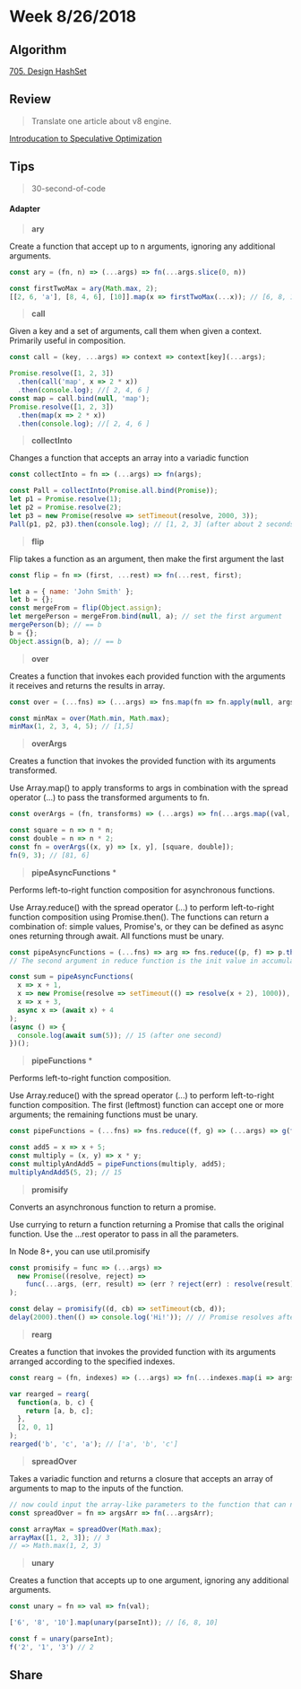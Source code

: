 # Week 8/26/2018

## Algorithm

[705. Design HashSet](https://leetcode.com/problems/design-hashset/description/)

[]()

## Review
> Translate one article about v8 engine.

[Introducation to Speculative Optimization](https://github.com/RogerZZZZZ/V8-blog/tree/master/translation/%08Introduction-to-Speculative-Optimization)

## Tips

> 30-second-of-code

#### Adapter

> **ary**

Create a function that accept up to n arguments, ignoring any additional arguments.

```javascript
const ary = (fn, n) => (...args) => fn(...args.slice(0, n))

const firstTwoMax = ary(Math.max, 2);
[[2, 6, 'a'], [8, 4, 6], [10]].map(x => firstTwoMax(...x)); // [6, 8, 10]
```

>**call**

Given a key and a set of arguments, call them when given a context. Primarily useful in composition.

```javascript
const call = (key, ...args) => context => context[key](...args);

Promise.resolve([1, 2, 3])
  .then(call('map', x => 2 * x))
  .then(console.log); //[ 2, 4, 6 ]
const map = call.bind(null, 'map');
Promise.resolve([1, 2, 3])
  .then(map(x => 2 * x))
  .then(console.log); //[ 2, 4, 6 ]
```

>**collectInto**

Changes a function that accepts an array into a variadic function

```javascript
const collectInto = fn => (...args) => fn(args);

const Pall = collectInto(Promise.all.bind(Promise));
let p1 = Promise.resolve(1);
let p2 = Promise.resolve(2);
let p3 = new Promise(resolve => setTimeout(resolve, 2000, 3));
Pall(p1, p2, p3).then(console.log); // [1, 2, 3] (after about 2 seconds)
```

>**flip**

Flip takes a function as an argument, then make the first argument the last

```javascript
const flip = fn => (first, ...rest) => fn(...rest, first);

let a = { name: 'John Smith' };
let b = {};
const mergeFrom = flip(Object.assign);
let mergePerson = mergeFrom.bind(null, a); // set the first argument
mergePerson(b); // == b
b = {};
Object.assign(b, a); // == b
```

>**over**

Creates a function that invokes each provided function with the arguments it receives and returns the results in array.

```javascript
const over = (...fns) => (...args) => fns.map(fn => fn.apply(null, args));

const minMax = over(Math.min, Math.max);
minMax(1, 2, 3, 4, 5); // [1,5]
```

>**overArgs**

Creates a function that invokes the provided function with its arguments transformed.

Use Array.map() to apply transforms to args in combination with the spread operator (...) to pass the transformed arguments to fn.

```javascript
const overArgs = (fn, transforms) => (...args) => fn(...args.map((val, i) => transforms[i](val)));

const square = n => n * n;
const double = n => n * 2;
const fn = overArgs((x, y) => [x, y], [square, double]);
fn(9, 3); // [81, 6]
```

>**pipeAsyncFunctions** *

Performs left-to-right function composition for asynchronous functions.

Use Array.reduce() with the spread operator (...) to perform left-to-right function composition using Promise.then(). The functions can return a combination of: simple values, Promise's, or they can be defined as async ones returning through await. All functions must be unary.

```javascript
const pipeAsyncFunctions = (...fns) => arg => fns.reduce((p, f) => p.then(f), Promise.resolve(arg));
// The second argument in reduce function is the init value in accumulator.

const sum = pipeAsyncFunctions(
  x => x + 1,
  x => new Promise(resolve => setTimeout(() => resolve(x + 2), 1000)),
  x => x + 3,
  async x => (await x) + 4
);
(async () => {
  console.log(await sum(5)); // 15 (after one second)
})();
```

>**pipeFunctions** *

Performs left-to-right function composition.

Use Array.reduce() with the spread operator (...) to perform left-to-right function composition. The first (leftmost) function can accept one or more arguments; the remaining functions must be unary.

```javascript
const pipeFunctions = (...fns) => fns.reduce((f, g) => (...args) => g(f(...args)));

const add5 = x => x + 5;
const multiply = (x, y) => x * y;
const multiplyAndAdd5 = pipeFunctions(multiply, add5);
multiplyAndAdd5(5, 2); // 15
```

>**promisify**

Converts an asynchronous function to return a promise.

Use currying to return a function returning a Promise that calls the original function. Use the ...rest operator to pass in all the parameters.

In Node 8+, you can use util.promisify

```javascript
const promisify = func => (...args) =>
  new Promise((resolve, reject) =>
    func(...args, (err, result) => (err ? reject(err) : resolve(result)))
);

const delay = promisify((d, cb) => setTimeout(cb, d));
delay(2000).then(() => console.log('Hi!')); // // Promise resolves after 2s
```

>**rearg**

Creates a function that invokes the provided function with its arguments arranged according to the specified indexes.

```javascript
const rearg = (fn, indexes) => (...args) => fn(...indexes.map(i => args[i]));

var rearged = rearg(
  function(a, b, c) {
    return [a, b, c];
  },
  [2, 0, 1]
);
rearged('b', 'c', 'a'); // ['a', 'b', 'c']
```

> **spreadOver**

Takes a variadic function and returns a closure that accepts an array of arguments to map to the inputs of the function.

```javascript
// now could input the array-like parameters to the function that can not accept
const spreadOver = fn => argsArr => fn(...argsArr);

const arrayMax = spreadOver(Math.max);
arrayMax([1, 2, 3]); // 3
// => Math.max(1, 2, 3)
```

> **unary**

Creates a function that accepts up to one argument, ignoring any additional arguments.

```javascript
const unary = fn => val => fn(val);

['6', '8', '10'].map(unary(parseInt)); // [6, 8, 10]

const f = unary(parseInt);
f('2', '1', '3') // 2
```

## Share